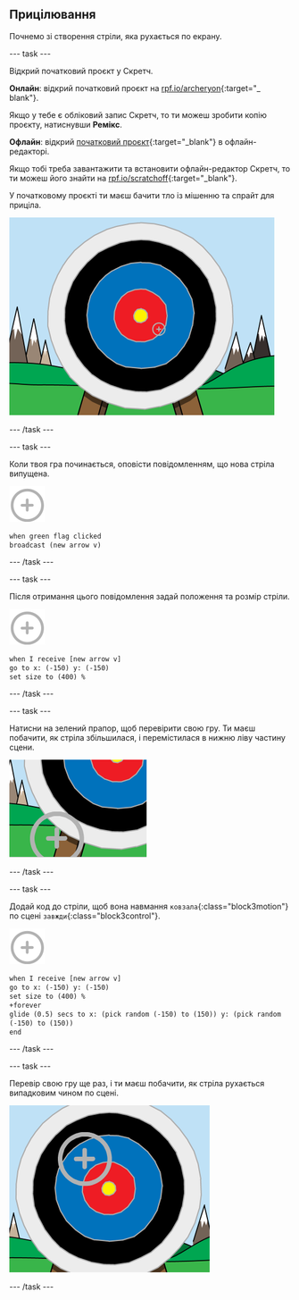 ## Прицілювання

Почнемо зі створення стріли, яка рухається по екрану.

\--- task \---

Відкрий початковий проєкт у Скретч.

**Онлайн**: відкрий початковий проєкт на [rpf.io/archeryon](http://rpf.io/archeryon){:target="_ blank"}.

Якщо у тебе є обліковий запис Скретч, то ти можеш зробити копію проєкту, натиснувши **Ремікс**.

**Офлайн**: відкрий [початковий проєкт](http://rpf.io/p/en/archery-go){:target="_blank"} в офлайн-редакторі.

Якщо тобі треба завантажити та встановити офлайн-редактор Скретч, то ти можеш його знайти на [rpf.io/scratchoff](http://rpf.io/scratchoff){:target="_blank"}.

У початковому проєкті ти маєш бачити тло із мішенню та спрайт для приціла.

![початкові проєкти](images/archery-starter.png)

\--- /task \---

\--- task \---

Коли твоя гра починається, оповісти повідомленням, що нова стріла випущена.

![target sprite](images/target-sprite.png)

```blocks3
when green flag clicked
broadcast (new arrow v)
```

\--- /task \---

\--- task \---

Після отримання цього повідомлення задай положення та розмір стріли.

![target sprite](images/target-sprite.png)

```blocks3
when I receive [new arrow v]
go to x: (-150) y: (-150)
set size to (400) %
```

\--- /task \---

\--- task \---

Натисни на зелений прапор, щоб перевірити свою гру. Ти маєш побачити, як стріла збільшилася, і перемістилася в нижню ліву частину сцени.

![larger target sprite in bottom left of stage](images/archery-start-test.png)

\--- /task \---

\--- task \---

Додай код до стріли, щоб вона навмання `ковзала`{:class="block3motion"} по сцені `завжди`{:class="block3control"}.

![target sprite](images/target-sprite.png)

```blocks3
when I receive [new arrow v]
go to x: (-150) y: (-150)
set size to (400) %
+forever
glide (0.5) secs to x: (pick random (-150) to (150)) y: (pick random (-150) to (150))
end
```

\--- /task \---

\--- task \---

Перевір свою гру ще раз, і ти маєш побачити, як стріла рухається випадковим чином по сцені.

![target in a different position](images/archery-glide-test.png)

\--- /task \---